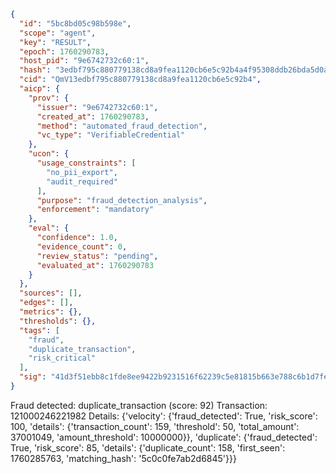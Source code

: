 ```json
{
  "id": "5bc8bd05c98b598e",
  "scope": "agent",
  "key": "RESULT",
  "epoch": 1760290783,
  "host_pid": "9e6742732c60:1",
  "hash": "3edbf795c880779138cd8a9fea1120cb6e5c92b4a4f95308ddb26bda5d0a0c17",
  "cid": "QmV13edbf795c880779138cd8a9fea1120cb6e5c92b4",
  "aicp": {
    "prov": {
      "issuer": "9e6742732c60:1",
      "created_at": 1760290783,
      "method": "automated_fraud_detection",
      "vc_type": "VerifiableCredential"
    },
    "ucon": {
      "usage_constraints": [
        "no_pii_export",
        "audit_required"
      ],
      "purpose": "fraud_detection_analysis",
      "enforcement": "mandatory"
    },
    "eval": {
      "confidence": 1.0,
      "evidence_count": 0,
      "review_status": "pending",
      "evaluated_at": 1760290783
    }
  },
  "sources": [],
  "edges": [],
  "metrics": {},
  "thresholds": {},
  "tags": [
    "fraud",
    "duplicate_transaction",
    "risk_critical"
  ],
  "sig": "41d3f51ebb8c1fde8ee9422b9231516f62239c5e81815b663e788c6b1d7feba6"
}
```

Fraud detected: duplicate_transaction (score: 92)
Transaction: 121000246221982
Details: {'velocity': {'fraud_detected': True, 'risk_score': 100, 'details': {'transaction_count': 159, 'threshold': 50, 'total_amount': 37001049, 'amount_threshold': 10000000}}, 'duplicate': {'fraud_detected': True, 'risk_score': 85, 'details': {'duplicate_count': 158, 'first_seen': 1760285763, 'matching_hash': '5c0c0fe7ab2d6845'}}}